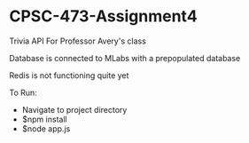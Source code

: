 # CPSC-473-Assignment4
Trivia API For Professor Avery's class

Database is connected to MLabs with a prepopulated database

Redis is not functioning quite yet

To Run:
 * Navigate to project directory
 * $npm install
 * $node app.js
